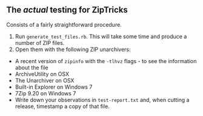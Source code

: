## The _actual_ testing for ZipTricks

Consists of a fairly straightforward procedure.

1. Run `generate_test_files.rb`. This will take some time and produce a number of ZIP files.
2. Open them with the following ZIP unarchivers:
  * A recent version of `zipinfo` with the `-tlhvz` flags - to see the information about the file
  * ArchiveUtility on OSX
  * The Unarchiver on OSX
  * Built-in Explorer on Windows 7
  * 7Zip 9.20 on Windows 7
* Write down your observations in `test-report.txt` and, when cutting a release, timestamp a copy of that file.
